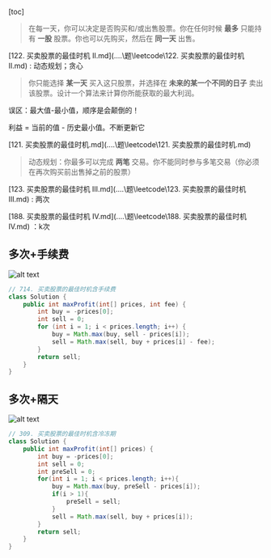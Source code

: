 [toc]

> 在每一天，你可以决定是否购买和/或出售股票。你在任何时候 **最多** 只能持有 **一股** 股票。你也可以先购买，然后在 **同一天** 出售。



 [122. 买卖股票的最佳时机 II.md](..\..\题\leetcode\122. 买卖股票的最佳时机 II.md) : 动态规划；贪心





> 你只能选择 **某一天** 买入这只股票，并选择在 **未来的某一个不同的日子** 卖出该股票。设计一个算法来计算你所能获取的最大利润。

误区：最大值-最小值，顺序是会颠倒的！

利益 = 当前的值 - 历史最小值。不断更新它

 [121. 买卖股票的最佳时机.md](..\..\题\leetcode\121. 买卖股票的最佳时机.md) 





> 动态规划：你最多可以完成 **两笔** 交易。你不能同时参与多笔交易（你必须在再次购买前出售掉之前的股票）

 [123. 买卖股票的最佳时机 III.md](..\..\题\leetcode\123. 买卖股票的最佳时机 III.md) : 两次

 [188. 买卖股票的最佳时机 IV.md](..\..\题\leetcode\188. 买卖股票的最佳时机 IV.md) ：k次



## 多次+手续费
![alt text](https://cdn.jsdelivr.net/gh/sword4869/pic1@main/images/202408231648844.png)
```java
// 714. 买卖股票的最佳时机含手续费
class Solution {
    public int maxProfit(int[] prices, int fee) {
        int buy = -prices[0];
        int sell = 0;
        for (int i = 1; i < prices.length; i++) {
            buy = Math.max(buy, sell - prices[i]);
            sell = Math.max(sell, buy + prices[i] - fee);
        }
        return sell;
    }
}
```

## 多次+隔天
![alt text](https://cdn.jsdelivr.net/gh/sword4869/pic1@main/images/202408231648845.png)
```java
// 309. 买卖股票的最佳时机含冷冻期
class Solution {
    public int maxProfit(int[] prices) {
        int buy = -prices[0];
        int sell = 0;
        int preSell = 0;
        for(int i = 1; i < prices.length; i++){
            buy = Math.max(buy, preSell - prices[i]);
            if(i > 1){
                preSell = sell;
            }
            sell = Math.max(sell, buy + prices[i]);
        }
        return sell;
    }
}
```
